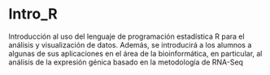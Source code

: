 # Intro_R
Introducción al uso del lenguaje de programación estadística R para el análisis y visualización de datos. Además, se introducirá a los alumnos a algunas de sus aplicaciones en el área de la bioinformática, en particular, al análisis de la expresión génica basado en la metodología de RNA-Seq
